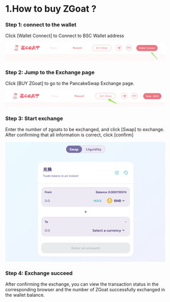# 1.How to buy ZGoat ?

### Step 1: connect to the wallet

Click \[Wallet Connect\] to Connect to BSC Wallet address

![](../../.gitbook/assets/ru-he-gou-mai-zgoat1.png)

### Step 2: Jump to the Exchange page

Click \[BUY ZGoat\] to go to the PancakeSwap Exchange page.

![](../../.gitbook/assets/ru-he-gou-mai-zgoat2.png)

### Step 3: Start exchange

Enter the number of zgoats to be exchanged, and click \[Swap\] to exchange. After confirming that all information is correct, click \[confirm\]

![](../../.gitbook/assets/ru-he-gou-mai-zgoat3.png)

### Step 4: Exchange succeed

After confirming the exchange, you can view the transaction status in the corresponding browser and the number of ZGoat successfully exchanged in the wallet balance.

